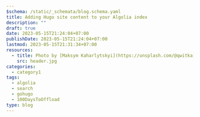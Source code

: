 ```yaml
---
$schema: /static/_schemata/blog.schema.yaml
title: Adding Hugo site content to your Algolia index
description: ""
draft: true
date: 2023-05-15T21:24:04+07:00
publishDate: 2023-05-15T21:24:04+07:00
lastmod: 2023-05-15T21:31:34+07:00
resources:
  - title: Photo by [Maksym Kaharlytskyi](https://unsplash.com/@qwitka) via [Unsplash](https://unsplash.com/)
    src: header.jpg
categories:
  - category1
tags:
  - algolia
  - search
  - gohugo
  - 100DaysToOffload
type: blog
---
```

